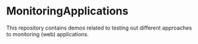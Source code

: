 # MonitoringApplications
This repository contains demos related to testing out different approaches to monitoring (web) applications. 
